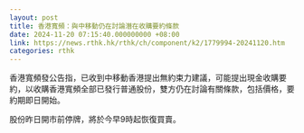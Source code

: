 ```yaml
---
layout: post
title: 香港寬頻：與中移動仍在討論潛在收購要約條款
date: 2024-11-20 07:15:40.000000000 +08:00
link: https://news.rthk.hk/rthk/ch/component/k2/1779994-20241120.htm
categories: rthk
---
```


香港寬頻發公告指，已收到中移動香港提出無約束力建議，可能提出現金收購要約，以收購香港寬頻全部已發行普通股份，雙方仍在討論有關條款，包括價格，要約期即日開始。

股份昨日開市前停牌，將於今早9時起恢復買賣。
